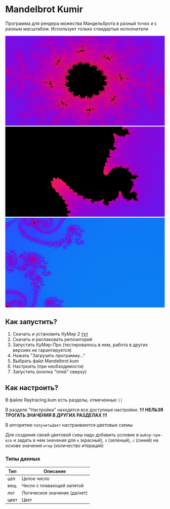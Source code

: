 # Mandelbrot Kumir
Программа для рендера можества Мандельброта в разный точкх и с разным масштабом. Использует только стандартые исполнители

![Пример1](output0.png)
![Пример2](output1.png)
![Пример3](output2.png)

## Как запустить?
1. Скачать и установить КуМир 2 [тут](https://www.niisi.ru/kumir/dl.htm)
2. Скачать и распаковать репозиторий
3. Запустить КуМир-Про (тестировалось в нем, работа в других версиях не гарантируется)
4. Нажать "Загрузить программу..."
5. Выбрать файл Mandelbrot.kum
6. Настроить (при необходимости)
7. Запустить (кнопка "плей" сверху)

## Как настроить?
В файле Raytracing.kum есть разделы, отмеченные `||`

В разделе "Настройки" находятся все доступные настройки. **!!! НЕЛЬЗЯ ТРОГАТЬ ЗНАЧЕНИЯ В ДРУГИХ РАЗДЕЛАХ !!!**

В алгоритме `получитьЦвет` настраиваются цветовые схемы

Для создания своей цветовой схеы надо добавить условие в `выбор-при-все` и задать в нем значения для `к` (красный), `з` (зеленый), `с` (синий) на основе значения `итер` (количество итераций)

### Типы данных 
| Тип  | Описание                     |
| ---- | ---------------------------- |
| цел  | Целое число                  |
| вещ  | Число с плавающей запятой    |
| лог  | Логическое значение (да/нет) |
| цвет | Цвет                         |

